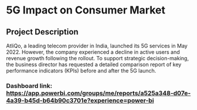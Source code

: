 # 5G Impact on Consumer Market

## Project Description
AtliQo, a leading telecom provider in India, launched its 5G services in May 2022. However, the company experienced a decline in active users and revenue growth following the rollout. To support strategic decision-making, the business director has requested a detailed comparison report of key performance indicators (KPIs) before and after the 5G launch.
### Dashboard link: https://app.powerbi.com/groups/me/reports/a525a348-d07e-4a39-b45d-b64b90c3701e?experience=power-bi
